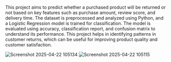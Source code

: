This project aims to predict whether a purchased product will be returned or not based on key features such as purchase amount, review score, and delivery time. The dataset is preprocessed and analyzed using Python, and a Logistic Regression model is trained for classification. The model is evaluated using accuracy, classification report, and confusion matrix to understand its performance. This project helps in identifying patterns in customer returns, which can be useful for improving product quality and customer satisfaction.

![Screenshot 2025-04-22 105134](https://github.com/user-attachments/assets/04452753-8366-486c-bf9c-5b86a31d7d08)
![Screenshot 2025-04-22 105115](https://github.com/user-attachments/assets/1ac560f8-cfa0-467e-a935-fb7f7b7f76fb)
